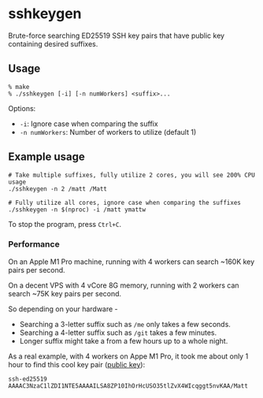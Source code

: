# sshkeygen

Brute-force searching ED25519 SSH key pairs that have public key containing
desired suffixes.

## Usage

```
% make
% ./sshkeygen [-i] [-n numWorkers] <suffix>...
```

Options:

- `-i`: Ignore case when comparing the suffix
- `-n numWorkers`: Number of workers to utilize (default 1)

## Example usage

```
# Take multiple suffixes, fully utilize 2 cores, you will see 200% CPU usage
./sshkeygen -n 2 /matt /Matt

# Fully utilize all cores, ignore case when comparing the suffixes
./sshkeygen -n $(nproc) -i /matt ymattw
```

To stop the program, press `Ctrl+C`.

### Performance

On an Apple M1 Pro machine, running with 4 workers can search ~160K key pairs
per second.

On a decent VPS with 4 vCore 8G memory, running with 2 workers can search ~75K
key pairs per second.

So depending on your hardware -

- Searching a 3-letter suffix such as `/me` only takes a few seconds.
- Searching a 4-letter suffix such as `/git` takes a few minutes.
- Longer suffix might take a from a few hours up to a whole night.

As a real example, with 4 workers on Appe M1 Pro, it took me about only 1 hour
to find this cool key pair ([public key](https://github.com/ymattw.keys)):

```
ssh-ed25519 AAAAC3NzaC1lZDI1NTE5AAAAILSA8ZP10IhOrHcUSO35tlZvX4WIcqggt5nvKAA/Matt
```
